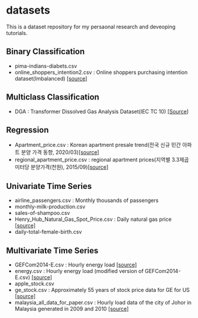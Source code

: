 # datasets
This is a dataset repository for my persaonal research and deveoping tutorials.

## Binary Classification
- pima-indians-diabets.csv
- online_shoppers_intention2.csv : Online shoppers purchasing intention dataset(Imbalanced) [[source]](https://archive.ics.uci.edu/ml/datasets/Online+Shoppers+Purchasing+Intention+Dataset)

## Multiclass Classification
- DGA : Transformer Dissolved Gas Analysis Dataset(IEC TC 10) [[Source]](https://github.com/piotrmirowski/DGA)

## Regression
- Apartment_price.csv : Korean apartment presale trend(전국 신규 민간 아파트 분양 가격 동향, 2020/03)[[source]](https://www.data.go.kr/data/3035522/fileData.do)
- regional_apartment_price.csv : regional apartment prices(지역별 3.3제곱미터당 분양가격(천원), 2015/09)[[source]](https://goo.gl/oJydAv)

## Univariate Time Series
- airline_passengers.csv : Monthly thousands of passengers
- monthly-milk-production.csv
- sales-of-shampoo.csv
- Henry_Hub_Natural_Gas_Spot_Price.csv : Daily natural gas price [[source]](https://www.eia.gov/dnav/ng/hist/rngwhhdD.htm)
- daily-total-female-birth.csv

## Multivariate Time Series
- GEFCom2014-E.csv : Hourly energy load [[source]](http://blog.drhongtao.com/2017/03/gefcom2014-load-forecasting-data.html)
- energy.csv : Hourly energy load (modified version of GEFCom2014-E.csv) [[source]](https://www.dropbox.com/s/kem812npa8qfnb5/energy.csv?dl=0)
- apple_stock.csv
- ge_stock.csv : Approximately 55 years of stock price data for GE for US [[source]](https://www.kaggle.com/darkknight91/ge-stock)
- malaysia_all_data_for_paper.csv : Hourly load data of the city of Johor in Malaysia generated in 2009 and 2010 [[source]](https://data.mendeley.com/datasets/f4fcrh4tn9/1)
